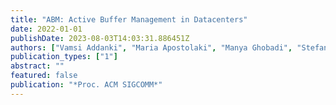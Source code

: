 ```yaml
---
title: "ABM: Active Buffer Management in Datacenters"
date: 2022-01-01
publishDate: 2023-08-03T14:03:31.886451Z
authors: ["Vamsi Addanki", "Maria Apostolaki", "Manya Ghobadi", "Stefan Schmid", "Laurent Vanbever"]
publication_types: ["1"]
abstract: ""
featured: false
publication: "*Proc. ACM SIGCOMM*"
---
```


